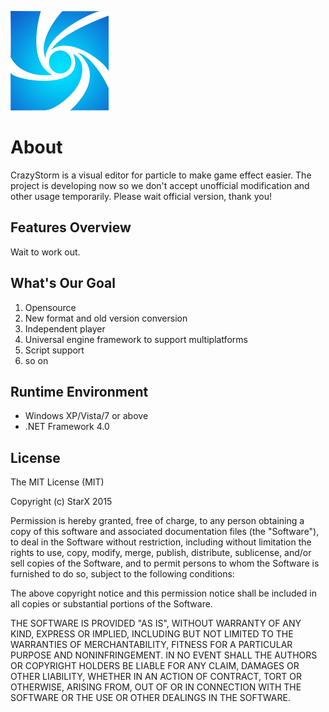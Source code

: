 ![Logo](/logo.png)
# About
CrazyStorm is a visual editor for particle to make game effect easier.
The project is developing now so we don't accept unofficial modification and other usage temporarily. Please wait official version, thank you!

## Features Overview
Wait to work out.

## What's Our Goal
1. Opensource
2. New format and old version conversion
3. Independent player
4. Universal engine framework to support multiplatforms
6. Script support
6. so on

## Runtime Environment
- Windows XP/Vista/7 or above
- .NET Framework 4.0

## License
The MIT License (MIT)

Copyright (c) StarX 2015 

Permission is hereby granted, free of charge, to any person obtaining a copy
of this software and associated documentation files (the "Software"), to deal
in the Software without restriction, including without limitation the rights
to use, copy, modify, merge, publish, distribute, sublicense, and/or sell
copies of the Software, and to permit persons to whom the Software is
furnished to do so, subject to the following conditions:

The above copyright notice and this permission notice shall be included in all
copies or substantial portions of the Software.

THE SOFTWARE IS PROVIDED "AS IS", WITHOUT WARRANTY OF ANY KIND, EXPRESS OR
IMPLIED, INCLUDING BUT NOT LIMITED TO THE WARRANTIES OF MERCHANTABILITY,
FITNESS FOR A PARTICULAR PURPOSE AND NONINFRINGEMENT. IN NO EVENT SHALL THE
AUTHORS OR COPYRIGHT HOLDERS BE LIABLE FOR ANY CLAIM, DAMAGES OR OTHER
LIABILITY, WHETHER IN AN ACTION OF CONTRACT, TORT OR OTHERWISE, ARISING FROM,
OUT OF OR IN CONNECTION WITH THE SOFTWARE OR THE USE OR OTHER DEALINGS IN THE
SOFTWARE.
